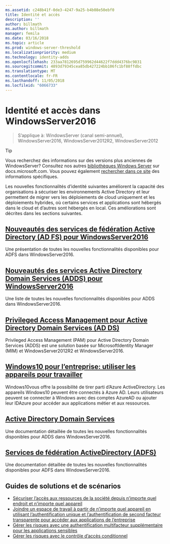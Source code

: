 ```yaml
---
ms.assetid: c248b41f-0de3-4247-9a25-b4b08e50ebf0
title: Identité et accès
description: ''
author: billmath
ms.author: billmath
manager: femila
ms.date: 03/16/2018
ms.topic: article
ms.prod: windows-server-threshold
ms.localizationpriority: medium
ms.technology: identity-adds
ms.openlocfilehash: 233aa7812695d759962d44622f7ddd4376bc9831
ms.sourcegitcommit: 4893d79345cea85db427224bb106fc1bf88ffdbc
ms.translationtype: MT
ms.contentlocale: fr-FR
ms.lasthandoff: 11/05/2018
ms.locfileid: "6066733"
---
```

# Identité et accès dans WindowsServer2016

>S’applique à: WindowsServer (canal semi-annuel), WindowsServer2016, WindowsServer2012R2, WindowsServer2012

>[!TIP]
> Vous recherchez des informations sur des versions plus anciennes de WindowsServer? Consultez nos autres [bibliothèques Windows Server](/previous-versions/windows/) sur docs.microsoft.com. Vous pouvez également [rechercher dans ce site](https://docs.microsoft.com/search/index?search=Windows+Server&dataSource=previousVersions) des informations spécifiques.

 Les nouvelles fonctionnalités d’identité suivantes améliorent la capacité des organisations à sécuriser les environnements Active Directory et leur permettent de migrer vers les déploiements de cloud uniquement et les déploiements hybrides, où certains services et applications sont hébergés dans le cloud et d’autres sont hébergés en local. Ces améliorations sont décrites dans les sections suivantes.


## [Nouveautés des services de fédération Active Directory (AD FS) pour WindowsServer2016](ad-fs/overview/whats-new-active-directory-federation-services-windows-server.md)
Une présentation de toutes les nouvelles fonctionnalités disponibles pour ADFS dans WindowsServer2016.  

## [Nouveautés des services Active Directory Domain Services (ADDS) pour WindowsServer2016](whats-new-active-directory-domain-services.md)
Une liste de toutes les nouvelles fonctionnalités disponibles pour ADDS dans WindowsServer2016.  

## [Privileged Access Management pour Active Directory Domain Services &#40;AD DS&#41;](https://technet.microsoft.com/library/dn903243.aspx)
Privileged Access Management (PAM) pour Active Directory Domain Services (ADDS) est une solution basée sur MicrosoftIdentity Manager (MIM) et WindowsServer2012R2 et WindowsServer2016.

## [Windows10 pour l’entreprise: utiliser les appareils pour travailler](https://azure.microsoft.com/documentation/articles/active-directory-azureadjoin-windows10-devices-overview/?rnd=1)
Windows10vous offre la possibilité de tirer parti d’Azure ActiveDirectory. Les appareils Windows10 peuvent être connectés à Azure AD. Leurs utilisateurs peuvent se connecter à Windows avec des comptes AzureAD ou ajouter leur IDAzure pour accéder aux applications métier et aux ressources.

## [Active Directory Domain Services](../identity/ad-ds/Active-Directory-Domain-Services.md)
Une documentation détaillée de toutes les nouvelles fonctionnalités disponibles pour ADDS dans WindowsServer2016.

## [Services de fédération ActiveDirectory (ADFS)](Active-Directory-Federation-Services.md)
Une documentation détaillée de toutes les nouvelles fonctionnalités disponibles pour ADFS dans WindowsServer2016.  

## Guides de solutions et de scénarios  
* [Sécuriser l’accès aux ressources de la société depuis n’importe quel endroit et n’importe quel appareil](https://technet.microsoft.com/library/dn550982.aspx)  
*  [Joindre un espace de travail à partir de n’importe quel appareil en utilisant l’authentification unique et l’authentification de second facteur transparente pour accéder aux applications de l’entreprise](https://technet.microsoft.com/library/dn280945.aspx)  
* [Gérer les risques avec une authentification multifacteur supplémentaire pour les applications sensibles](https://technet.microsoft.com/library/dn280949.aspx)  
* [Gérer les risques avec le contrôle d’accès conditionnel](https://technet.microsoft.com/library/dn280937.aspx)
